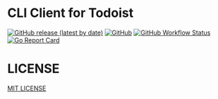 # CLI Client for Todoist

[![GitHub release (latest by date)](https://img.shields.io/github/v/release/koki-develop/todoist)](https://github.com/koki-develop/todoist/releases/latest)
[![GitHub](https://img.shields.io/github/license/koki-develop/todoist)](./LICENSE)
[![GitHub Workflow Status](https://img.shields.io/github/actions/workflow/status/koki-develop/todoist/build.yml?logo=github)](https://github.com/koki-develop/todoist/actions/workflows/build.yml)
[![Go Report Card](https://goreportcard.com/badge/github.com/koki-develop/todoist)](https://goreportcard.com/report/github.com/koki-develop/todoist)

# LICENSE

[MIT LICENSE](./LICENSE)
